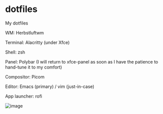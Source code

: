 # dotfiles
My dotfiles

WM: Herbstluftwm

Terminal: Alacritty (under Xfce)

Shell: zsh

Panel: Polybar (I will return to xfce-panel as soon as I have the patience to hand-tune it to my comfort)

Compositor: Picom

Editor: Emacs (primary) / vim (just-in-case)

App launcher: rofi

![image](https://github.com/user-attachments/assets/90bbf884-fc22-46a5-86bf-ab1d8591713d)
